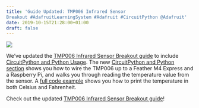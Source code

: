 ```yaml
---
title: 'Guide Updated: TMP006 Infrared Sensor
Breakout #AdafruitLearningSystem #Adafruit #CircuitPython @Adafruit'
date: 2019-10-15T21:28:00+01:00
draft: false
---
```


![](https://cdn-blog.adafruit.com/uploads/2019/10/TMP006_Top-e1570823930350.jpg)

We’ve updated the [TMP006 Infrared Sensor Breakout guide](https://learn.adafruit.com/infrared-thermopile-sensor-breakout/overview) to include [CircuitPython and Python Usage](https://learn.adafruit.com/infrared-thermopile-sensor-breakout/python-circuitpython). The new [CircuitPython and Python section](https://learn.adafruit.com/infrared-thermopile-sensor-breakout/python-circuitpython) shows you how to wire the TMP006 up to a Feather M4 Express and a Raspberry Pi, and walks you through reading the temperature value from the sensor. A [full code example](https://learn.adafruit.com/infrared-thermopile-sensor-breakout/python-circuitpython#full-example-code-4-14) shows you how to print the temperature in both Celsius and Fahrenheit.

Check out the updated [TMP006 Infrared Sensor Breakout guide](https://learn.adafruit.com/infrared-thermopile-sensor-breakout/overview)!